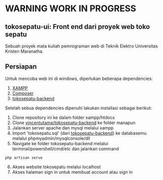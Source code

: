# WARNING WORK IN PROGRESS
## tokosepatu-ui: Front end dari proyek web toko sepatu
Sebuah proyek mata kuliah pemrograman web di Teknik Elektro Universitas Kristen Maranatha.



## Persiapan
Untuk mencoba web ini di windows, diperlukan beberapa dependencies:
  1. [XAMPP](https://www.apachefriends.org/index.html)
  2. [Composer](https://getcomposer.org/download/)
  3. [tokosepatu-backend](https://github.com/vincentutama/tokosepatu-backend)

Setelah sebua dependencies dipenuhi lakukan installasi sebagai berikut:
  1. Clone repository ini ke dalam folder xampp/htdocs
  2. Clone [vincentutama/tokosepatu-backend](https://github.com/vincentutama/tokosepatu-backend) ke folder manapun
  3. Jalankan server apache dan mysql melalui xampp
  4. Import 'tokosepatu.sql' (dari [tokosepatu-backend](https://github.com/vincentutama)) ke databasemu melalui phpmyadmin/mysqlconsole/dll
  5. Navigate ke folder tokosepatu-backend melalui terminal/powershell/cmd/etc dan jalankan command
  
    php artisan serve
   
  6. Akses website tokosepatu melalui localhost
  7. Akses halaman sign in untuk membuat account atau sign in
